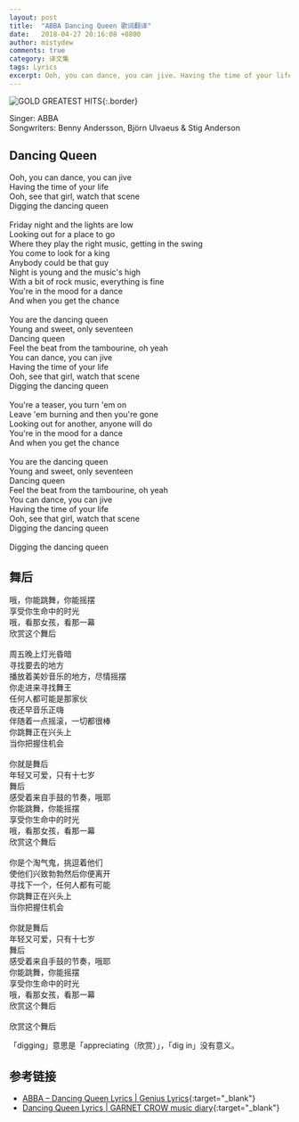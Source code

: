 ```yaml
---
layout: post
title:  "ABBA Dancing Queen 歌词翻译"
date:   2018-04-27 20:16:08 +0800
author: mistydew
comments: true
category: 译文集
tags: Lyrics
excerpt: Ooh, you can dance, you can jive. Having the time of your life. Ooh, see that girl, watch that scene. Digging the dancing queen.
---
```

![GOLD GREATEST HITS](https://is1-ssl.mzstatic.com/image/thumb/Music128/v4/88/92/4c/88924c01-6fb3-8616-f0b3-881b1ed09e03/source/600x600bb.jpg){:.border}

Singer: ABBA<br>
Songwriters: Benny Andersson, Björn Ulvaeus & Stig Anderson

<div class="lyric-original">
  <h2>Dancing Queen</h2>
  <p>
    Ooh, you can dance, you can jive<br>
    Having the time of your life<br>
    Ooh, see that girl, watch that scene<br>
    Digging the dancing queen<br>
    <br>
    Friday night and the lights are low<br>
    Looking out for a place to go<br>
    Where they play the right music, getting in the swing<br>
    You come to look for a king<br>
    Anybody could be that guy<br>
    Night is young and the music's high<br>
    With a bit of rock music, everything is fine<br>
    You're in the mood for a dance<br>
    And when you get the chance<br>
    <br>
    You are the dancing queen<br>
    Young and sweet, only seventeen<br>
    Dancing queen<br>
    Feel the beat from the tambourine, oh yeah<br>
    You can dance, you can jive<br>
    Having the time of your life<br>
    Ooh, see that girl, watch that scene<br>
    Digging the dancing queen<br>
    <br>
    You're a teaser, you turn 'em on<br>
    Leave 'em burning and then you're gone<br>
    Looking out for another, anyone will do<br>
    You're in the mood for a dance<br>
    And when you get the chance<br>
    <br>
    You are the dancing queen<br>
    Young and sweet, only seventeen<br>
    Dancing queen<br>
    Feel the beat from the tambourine, oh yeah<br>
    You can dance, you can jive<br>
    Having the time of your life<br>
    Ooh, see that girl, watch that scene<br>
    Digging the dancing queen<br>
    <br>
    Digging the dancing queen
  </p>
</div>

<div class="lyric-translation">
  <h2>舞后</h2>
  <p>
    哦，你能跳舞，你能摇摆<br>
    享受你生命中的时光<br>
    哦，看那女孩，看那一幕<br>
    欣赏这个舞后<br>
    <br>
    周五晚上灯光昏暗<br>
    寻找要去的地方<br>
    播放着美妙音乐的地方，尽情摇摆<br>
    你走进来寻找舞王<br>
    任何人都可能是那家伙<br>
    夜还早音乐正嗨<br>
    伴随着一点摇滚，一切都很棒<br>
    你跳舞正在兴头上<br>
    当你把握住机会<br>
    <br>
    你就是舞后<br>
    年轻又可爱，只有十七岁<br>
    舞后<br>
    感受着来自手鼓的节奏，哦耶<br>
    你能跳舞，你能摇摆<br>
    享受你生命中的时光<br>
    哦，看那女孩，看那一幕<br>
    欣赏这个舞后<br>
    <br>
    你是个淘气鬼，挑逗着他们<br>
    使他们兴致勃勃然后你便离开<br>
    寻找下一个，任何人都有可能<br>
    你跳舞正在兴头上<br>
    当你把握住机会<br>
    <br>
    你就是舞后<br>
    年轻又可爱，只有十七岁<br>
    舞后<br>
    感受着来自手鼓的节奏，哦耶<br>
    你能跳舞，你能摇摆<br>
    享受你生命中的时光<br>
    哦，看那女孩，看那一幕<br>
    欣赏这个舞后<br>
    <br>
    欣赏这个舞后
  </p>
</div>

「digging」意思是「appreciating（欣赏）」，「dig in」没有意义。

## 参考链接

* [ABBA – Dancing Queen Lyrics \| Genius Lyrics](https://genius.com/Abba-dancing-queen-lyrics){:target="_blank"}
* [Dancing Queen Lyrics \| GARNET CROW music diary](https://crowsub.github.io/lyrics/featuring/Dancing%20Queen.html){:target="_blank"}
